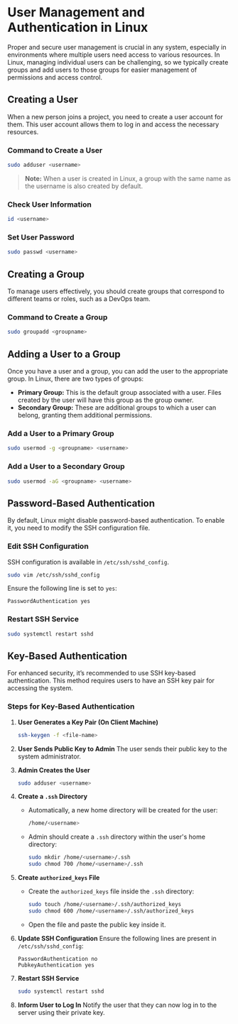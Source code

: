 
# **User Management and Authentication in Linux**

Proper and secure user management is crucial in any system, especially in environments where multiple users need access to various resources. In Linux, managing individual users can be challenging, so we typically create groups and add users to those groups for easier management of permissions and access control.

## **Creating a User**
When a new person joins a project, you need to create a user account for them. This user account allows them to log in and access the necessary resources.

### **Command to Create a User**
```bash
sudo adduser <username>
```
> **Note:** When a user is created in Linux, a group with the same name as the username is also created by default.

### **Check User Information**
```bash
id <username>
```

### **Set User Password**
```bash
sudo passwd <username>
```

## **Creating a Group**
To manage users effectively, you should create groups that correspond to different teams or roles, such as a DevOps team.

### **Command to Create a Group**
```bash
sudo groupadd <groupname>
```

## **Adding a User to a Group**
Once you have a user and a group, you can add the user to the appropriate group. In Linux, there are two types of groups:

- **Primary Group:** This is the default group associated with a user. Files created by the user will have this group as the group owner.
- **Secondary Group:** These are additional groups to which a user can belong, granting them additional permissions.

### **Add a User to a Primary Group**
```bash
sudo usermod -g <groupname> <username>
```

### **Add a User to a Secondary Group**
```bash
sudo usermod -aG <groupname> <username>
```

## **Password-Based Authentication**

By default, Linux might disable password-based authentication. To enable it, you need to modify the SSH configuration file.

### **Edit SSH Configuration**
SSH configuration is available in `/etc/ssh/sshd_config`.

```bash
sudo vim /etc/ssh/sshd_config
```

Ensure the following line is set to `yes`:
```plaintext
PasswordAuthentication yes
```

### **Restart SSH Service**
```bash
sudo systemctl restart sshd
```

## **Key-Based Authentication**
For enhanced security, it’s recommended to use SSH key-based authentication. This method requires users to have an SSH key pair for accessing the system.

### **Steps for Key-Based Authentication**

1. **User Generates a Key Pair (On Client Machine)**
   ```bash
   ssh-keygen -f <file-name>
   ```

2. **User Sends Public Key to Admin**
   The user sends their public key to the system administrator.

3. **Admin Creates the User**
   ```bash
   sudo adduser <username>
   ```

4. **Create a `.ssh` Directory**
   - Automatically, a new home directory will be created for the user:
     ```bash
     /home/<username>
     ```
   - Admin should create a `.ssh` directory within the user's home directory:
     ```bash
     sudo mkdir /home/<username>/.ssh
     sudo chmod 700 /home/<username>/.ssh
     ```

5. **Create `authorized_keys` File**
   - Create the `authorized_keys` file inside the `.ssh` directory:
     ```bash
     sudo touch /home/<username>/.ssh/authorized_keys
     sudo chmod 600 /home/<username>/.ssh/authorized_keys
     ```
   - Open the file and paste the public key inside it.

6. **Update SSH Configuration**
   Ensure the following lines are present in `/etc/ssh/sshd_config`:
   ```plaintext
   PasswordAuthentication no
   PubkeyAuthentication yes
   ```

7. **Restart SSH Service**
   ```bash
   sudo systemctl restart sshd
   ```

8. **Inform User to Log In**
   Notify the user that they can now log in to the server using their private key.
